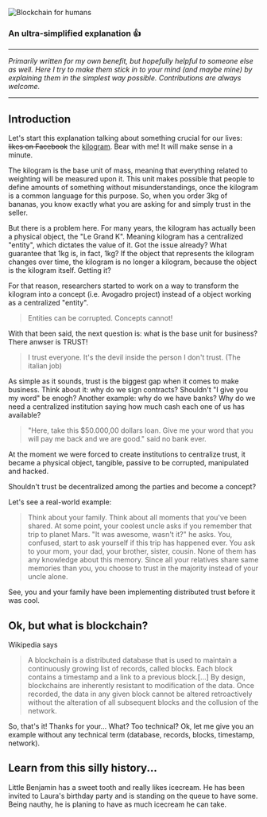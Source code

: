 ![Blockchain for humans](http://joyle.com.br/imagens/blockchain-for-humans.png)

### An ultra-simplified explanation  :thumbsup:

***
<i>Primarily written for my own benefit, but hopefully helpful to someone else as well. Here I try to make them stick in to your mind (and maybe mine) by explaining them in the simplest way possible. Contributions are always welcome.</i>
***
## Introduction
Let's start this explanation talking about something crucial for our lives: ~~likes on Facebook~~ the [kilogram](https://en.wikipedia.org/wiki/Kilogram). Bear with me! It will make sense in a minute.

The kilogram is the base unit of mass, meaning that everything related to weighting will be measured upon it. This unit makes possible that people to define amounts of something without misunderstandings, once the kilogram is a common language for this purpose. So, when you order 3kg of bananas, you know exactly what you are asking for and simply trust in the seller.

But there is a problem here. For many years, the kilogram has actually been a physical object, the "Le Grand K". Meaning kilogram has a centralized "entity", which dictates the value of it. Got the issue already? What guarantee that 1kg is, in fact, 1kg? If the object that represents the kilogram changes over time, the kilogram is no longer a kilogram, because the object is the kilogram itself. Getting it?

For that reason, researchers started to work on a way to transform the kilogram into a concept (i.e. Avogadro project) instead of a object working as a centralized "entity".

> Entities can be corrupted. Concepts cannot!

With that been said, the next question is: what is the base unit for business?
There anwser is TRUST!
> I trust everyone. It's the devil inside the person I don't trust. (The italian job)

As simple as it sounds, trust is the biggest gap when it comes to make business. Think about it: why do we sign contracts? Shouldn't "I give you my word" be enogh? Another example: why do we have banks? Why do we need a centralized institution saying how much cash each one of us has available?

> "Here, take this $50.000,00 dollars loan. Give me your word that you will pay me back and we are good." said no bank ever.

At the moment we were forced to create institutions to centralize trust, it became a physical object, tangible, passive to be corrupted, manipulated and hacked.

Shouldn't trust be decentralized among the parties and become a concept?

Let's see a real-world example:
> Think about your family. Think about all moments that you've been shared. At some point, your coolest uncle asks if you remember that trip to planet Mars. "It was awesome, wasn't it?" he asks. You, confused, start to ask yourself if this trip has happened ever. You ask to your mom, your dad, your brother, sister, cousin. None of them has any knowledge about this memory. Since all your relatives share same memories than you, you choose to trust in the majority instead of your uncle alone. 

See, you and your family have been implementing distributed trust before it was cool.

## Ok, but what is blockchain?

Wikipedia says
> A blockchain is a distributed database that is used to maintain a continuously growing list of records, called blocks. Each block contains a timestamp and a link to a previous block.[...] By design, blockchains are inherently resistant to modification of the data. Once recorded, the data in any given block cannot be altered retroactively without the alteration of all subsequent blocks and the collusion of the network.   

So, that's it! Thanks for your...
What? Too technical? Ok, let me give you an example without any technical term (database, records, blocks, timestamp, network).

## Learn from this silly history...
Little Benjamin has a sweet tooth and really likes icecream. He has been invited to Laura's birthday party and is standing on the queue to have some. Being nauthy, he is planing to have as much icecream he can take.


